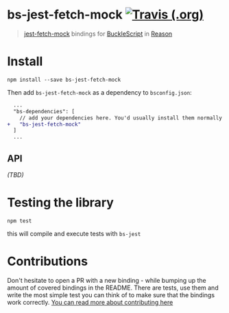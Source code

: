 # bs-jest-fetch-mock [![Travis (.org)](https://img.shields.io/travis/jihchi/bs-jest-fetch-mock)](https://travis-ci.org/jihchi/bs-jest-fetch-mock)

> [jest-fetch-mock](https://github.com/jefflau/jest-fetch-mock) bindings for [BuckleScript](https://github.com/bloomberg/bucklescript) in [Reason](https://github.com/facebook/reason)

# Install

```
npm install --save bs-jest-fetch-mock
```

Then add `bs-jest-fetch-mock` as a dependency to `bsconfig.json`:

```diff
  ...
  "bs-dependencies": [
    // add your dependencies here. You'd usually install them normally through `npm install my-dependency`. If my-dependency has a bsconfig.json too, then everything will work seamlessly.
+   "bs-jest-fetch-mock"
  ]
  ...
```

## API

*(TBD)*

# Testing the library

```
npm test
```

this will compile and execute tests with `bs-jest`

# Contributions

Don't hesitate to open a PR with a new binding - while bumping up the amount of covered bindings in the README.
There are tests, use them and write the most simple test you can think of to make sure that the bindings work correctly.
[You can read more about contributing here](CONTRIBUTING.md)

